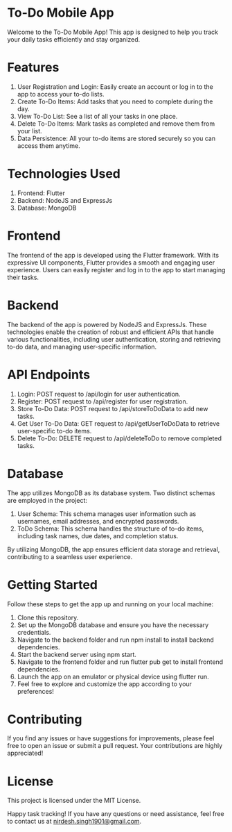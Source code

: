 # To-Do Mobile App

Welcome to the To-Do Mobile App! This app is designed to help you track your daily tasks efficiently and stay organized.

# Features

1. User Registration and Login: Easily create an account or log in to the app to access your to-do lists.
2. Create To-Do Items: Add tasks that you need to complete during the day.
3. View To-Do List: See a list of all your tasks in one place.
4. Delete To-Do Items: Mark tasks as completed and remove them from your list.
5. Data Persistence: All your to-do items are stored securely so you can access them anytime.

# Technologies Used

1. Frontend: Flutter
2. Backend: NodeJS and ExpressJs
3. Database: MongoDB

# Frontend
The frontend of the app is developed using the Flutter framework. With its expressive UI components, Flutter provides a smooth and engaging user experience. Users can easily register and log in to the app to start managing their tasks.

# Backend
The backend of the app is powered by NodeJS and ExpressJs. These technologies enable the creation of robust and efficient APIs that handle various functionalities, including user authentication, storing and retrieving to-do data, and managing user-specific information.

# API Endpoints

1. Login: POST request to /api/login for user authentication.
2. Register: POST request to /api/register for user registration.
3. Store To-Do Data: POST request to /api/storeToDoData to add new tasks.
4. Get User To-Do Data: GET request to /api/getUserToDoData to retrieve user-specific to-do items.
5. Delete To-Do: DELETE request to /api/deleteToDo to remove completed tasks.

# Database

The app utilizes MongoDB as its database system. Two distinct schemas are employed in the project:

1. User Schema: This schema manages user information such as usernames, email addresses, and encrypted passwords.
2. ToDo Schema: This schema handles the structure of to-do items, including task names, due dates, and completion status.

By utilizing MongoDB, the app ensures efficient data storage and retrieval, contributing to a seamless user experience.

# Getting Started
Follow these steps to get the app up and running on your local machine:

1. Clone this repository.
2. Set up the MongoDB database and ensure you have the necessary credentials.
3. Navigate to the backend folder and run npm install to install backend dependencies.
4. Start the backend server using npm start.
5. Navigate to the frontend folder and run flutter pub get to install frontend dependencies.
5. Launch the app on an emulator or physical device using flutter run.
6. Feel free to explore and customize the app according to your preferences!

# Contributing
If you find any issues or have suggestions for improvements, please feel free to open an issue or submit a pull request. Your contributions are highly appreciated!

# License
This project is licensed under the MIT License.

Happy task tracking! If you have any questions or need assistance, feel free to contact us at nirdesh.singh1901@gmail.com.
